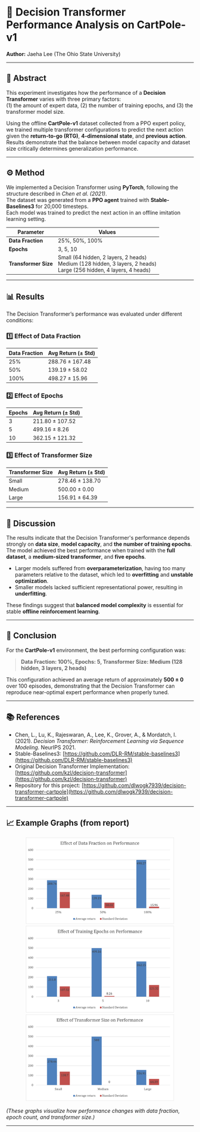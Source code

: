 # 🧠 Decision Transformer Performance Analysis on CartPole-v1

**Author:** Jaeha Lee (The Ohio State University)  

---

## 📄 Abstract
This experiment investigates how the performance of a **Decision Transformer** varies with three primary factors:  
(1) the amount of expert data, (2) the number of training epochs, and (3) the transformer model size.  

Using the offline **CartPole-v1** dataset collected from a PPO expert policy, we trained multiple transformer configurations to predict the next action given the **return-to-go (RTG)**, **4-dimensional state**, and **previous action**.  
Results demonstrate that the balance between model capacity and dataset size critically determines generalization performance.

---

## ⚙️ Method

We implemented a Decision Transformer using **PyTorch**, following the structure described in *Chen et al. (2021)*.  
The dataset was generated from a **PPO agent** trained with **Stable-Baselines3** for 20,000 timesteps.  
Each model was trained to predict the next action in an offline imitation learning setting.

| Parameter | Values |
|------------|---------|
| **Data Fraction** | 25%, 50%, 100% |
| **Epochs** | 3, 5, 10 |
| **Transformer Size** | Small (64 hidden, 2 layers, 2 heads) <br> Medium (128 hidden, 3 layers, 2 heads) <br> Large (256 hidden, 4 layers, 4 heads) |

---

## 📊 Results

The Decision Transformer’s performance was evaluated under different conditions:  

### **1️⃣ Effect of Data Fraction**
| Data Fraction | Avg Return (± Std) |
|---------------|--------------------|
| 25% | 288.76 ± 167.48 |
| 50% | 139.19 ± 58.02 |
| 100% | 498.27 ± 15.96 |

### **2️⃣ Effect of Epochs**
| Epochs | Avg Return (± Std) |
|---------|--------------------|
| 3 | 211.80 ± 107.52 |
| 5 | 499.16 ± 8.26 |
| 10 | 362.15 ± 121.32 |

### **3️⃣ Effect of Transformer Size**
| Transformer Size | Avg Return (± Std) |
|------------------|--------------------|
| Small | 278.46 ± 138.70 |
| Medium | 500.00 ± 0.00 |
| Large | 156.91 ± 64.39 |

---

## 💬 Discussion

The results indicate that the Decision Transformer's performance depends strongly on **data size**, **model capacity**, and **the number of training epochs**.  
The model achieved the best performance when trained with the **full dataset**, a **medium-sized transformer**, and **five epochs**.  

- Larger models suffered from **overparameterization**, having too many parameters relative to the dataset, which led to **overfitting** and **unstable optimization**.  
- Smaller models lacked sufficient representational power, resulting in **underfitting**.  

These findings suggest that **balanced model complexity** is essential for stable **offline reinforcement learning**.

---

## 🏁 Conclusion

For the **CartPole-v1** environment, the best performing configuration was:  
> **Data Fraction: 100%, Epochs: 5, Transformer Size: Medium (128 hidden, 3 layers, 2 heads)**  

This configuration achieved an average return of approximately **500 ± 0** over 100 episodes, demonstrating that the Decision Transformer can reproduce near-optimal expert performance when properly tuned.

---

## 📚 References

- Chen, L., Lu, K., Rajeswaran, A., Lee, K., Grover, A., & Mordatch, I. (2021). *Decision Transformer: Reinforcement Learning via Sequence Modeling.* NeurIPS 2021.  
- Stable-Baselines3: [https://github.com/DLR-RM/stable-baselines3](https://github.com/DLR-RM/stable-baselines3)  
- Original Decision Transformer Implementation: [https://github.com/kzl/decision-transformer](https://github.com/kzl/decision-transformer)  
- Repository for this project: [https://github.com/dlwogk7939/decision-transformer-cartpole](https://github.com/dlwogk7939/decision-transformer-cartpole)

---

## 📈 Example Graphs (from report)

<p align="center">
  <img src="docs/input_fraction_plot.png" width="400" alt="Data Fraction Graph">
  <img src="docs/epochs_plot.png" width="400" alt="Epoch Graph"><br>
  <img src="docs/transformer_size_plot.png" width="400" alt="Transformer Size Graph">
</p>

*(These graphs visualize how performance changes with data fraction, epoch count, and transformer size.)*

---
